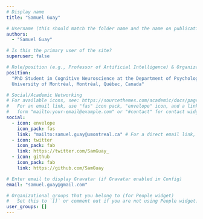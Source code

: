 ```yaml
---
# Display name
title: "Samuel Guay"

# Username (this should match the folder name and the name on publications)
authors:
  - "Samuel Guay"

# Is this the primary user of the site?
superuser: false

# Role/position (e.g., Professor of Artificial Intelligence) & Organizations/Affiliations
position:
  "PhD Student in Cognitive Neuroscience at the Department of Psychology,
  University of Montréal, Montréal, Québec, Canada"

# Social/Academic Networking
# For available icons, see: https://sourcethemes.com/academic/docs/page-builder/#icons
#   For an email link, use "fas" icon pack, "envelope" icon, and a link in the
#   form "mailto:your-email@example.com" or "#contact" for contact widget.
social:
  - icon: envelope
    icon_pack: fas
    link: "mailto:samuel.guay@umontreal.ca" # For a direct email link, use "mailto:test@example.org".
  - icon: twitter
    icon_pack: fab
    link: https://twitter.com/SamGuay_
  - icon: github
    icon_pack: fab
    link: https://github.com/SamGuay

# Enter email to display Gravatar (if Gravatar enabled in Config)
email: "samuel.guay@gmail.com"

# Organizational groups that you belong to (for People widget)
#   Set this to `[]` or comment out if you are not using People widget.
user_groups: []
---
```

